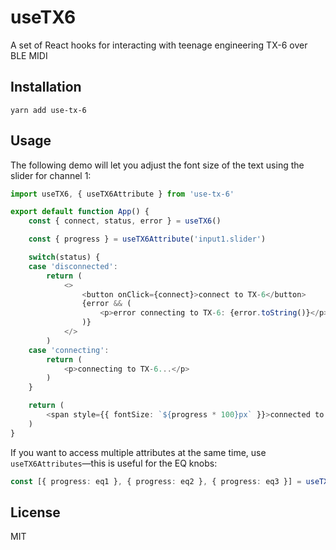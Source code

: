 # useTX6
A set of React hooks for interacting with teenage engineering TX-6 over BLE MIDI

## Installation
```
yarn add use-tx-6
```

## Usage
The following demo will let you adjust the font size of the text using the slider for channel 1:
```ts
import useTX6, { useTX6Attribute } from 'use-tx-6'

export default function App() {
	const { connect, status, error } = useTX6()

	const { progress } = useTX6Attribute('input1.slider')

	switch(status) {
	case 'disconnected':
		return (
			<>
				<button onClick={connect}>connect to TX-6</button>
				{error && (
					<p>error connecting to TX-6: {error.toString()}</p>
				)}
			</>
		)
	case 'connecting':
		return (
			<p>connecting to TX-6...</p>
		)
	}

	return (
		<span style={{ fontSize: `${progress * 100}px` }}>connected to TX-6</span>
	)
}
```

If you want to access multiple attributes at the same time, use `useTX6Attributes`—this is useful for the EQ knobs:
```ts
const [{ progress: eq1 }, { progress: eq2 }, { progress: eq3 }] = useTX6Attributes(['input1.eq1', 'input1.eq2', 'input1.eq3'])
```

## License
MIT
